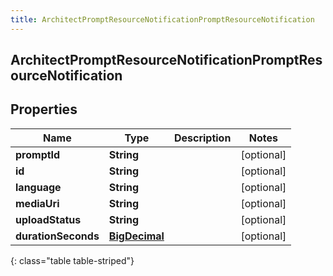 ```yaml
---
title: ArchitectPromptResourceNotificationPromptResourceNotification
---
```

## ArchitectPromptResourceNotificationPromptResourceNotification


## Properties

| Name | Type | Description | Notes |
| ------------ | ------------- | ------------- | ------------- |
| **promptId** | **String** |  |  [optional] |
| **id** | **String** |  |  [optional] |
| **language** | **String** |  |  [optional] |
| **mediaUri** | **String** |  |  [optional] |
| **uploadStatus** | **String** |  |  [optional] |
| **durationSeconds** | [**BigDecimal**](BigDecimal.html) |  |  [optional] |
{: class="table table-striped"}



